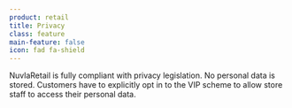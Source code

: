 ```yaml
---
product: retail
title: Privacy
class: feature
main-feature: false
icon: fad fa-shield
---
```


NuvlaRetail is fully compliant with privacy legislation. No personal data is stored. Customers have to explicitly opt in to the VIP scheme to allow store staff to access their personal data. 
